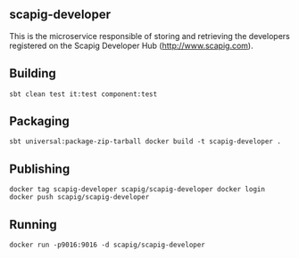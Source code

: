 ## scapig-developer

This is the microservice responsible of storing and retrieving the developers registered on the Scapig Developer Hub (http://www.scapig.com).

## Building
``
sbt clean test it:test component:test
``

## Packaging
``
sbt universal:package-zip-tarball
docker build -t scapig-developer .
``

## Publishing
``
docker tag scapig-developer scapig/scapig-developer
docker login
docker push scapig/scapig-developer
``

## Running
``
docker run -p9016:9016 -d scapig/scapig-developer
``
